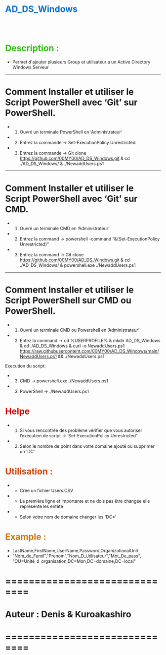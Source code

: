 # <span style="color: #046ed1">AD_DS_Windows </span>
<br> </br>

# <span style="color: #2dbf0f">Description : </span>
* Permet d'ajouter plusieurs Group et utilisateur a un Active Directory Windows Serveur 
----
# Comment Installer et utiliser le Script PowerShell avec ‘Git’ sur PowerShell.
* 1)	Ouvré un terminale PowerShell en ‘Administrateur’
* 2)	Entrez la commande -> Set-ExecutionPolicy Unrestricted
* 3)	Entrez la commande -> Git clone  https://github.com/00MY00/AD_DS_Windows.git & cd ./AD_DS_Windows/ & ./NewaddUsers.ps1
----
# Comment Installer et utiliser le Script PowerShell avec ‘Git’ sur CMD.
* 1)	Ouvré un terminale CMD en ‘Administrateur’
* 2)	Entrez la command -> powershell -command “&{Set-ExecutionPolicy Unrestricted}”
* 3)	Entrez la command -> Git clone  https://github.com/00MY00/AD_DS_Windows.git & cd ./AD_DS_Windows/ & powershell.exe ./NewaddUsers.ps1
----
# Comment Installer et utiliser le Script PowerShell sur CMD ou PowerShell.
* 1)	Ouvré un terminale CMD ou Powershell en ‘Administrateur’
* 2)	Entez la command -> cd %USERPROFILE% & mkdir AD_DS_Windows & cd ./AD_DS_Windows & curl -o NewaddUsers.ps1 https://raw.githubusercontent.com/00MY00/AD_DS_Windows/main/NewaddUsers.ps1 && ./NewaddUsers.ps1

Execution du script:
* 3)	CMD 		-> powershell.exe ./NewaddUsers.ps1
* 3)	PowerShell 	-> ./NewaddUsers.ps1

# <span style="color: #d10404">Helpe </span>
* 1)  Si vous rencontrée des problème vérifier que vous autoriser l’exécution de script -> ‘Set-ExecutionPolicy Unrestricted’
* 2)  Selon le nombre de point dans votre domaine ajouté ou supprimer un ‘DC’


# <span style="color: #d14204">Utilisation : </span>
* - Crée un fichier Users.CSV 
* - La première ligne et importante et ne dois pas être changée elle représente les entête 
* - Selon votre nom de domaine changer les 'DC='

# <span style="color: #d17504">Example : </span>
* LastName,FirstName,UserName,Password,OrganizationalUnit
* "Nom_de_Famil","Prenom","Nom_D_Utilisateur","Mot_De_pass", "OU=Unité_d_organisation,DC=Mon,DC=domaine,DC=local"

# ============================== #
# Auteur : Denis & Kuroakashiro  #
# ============================== #

